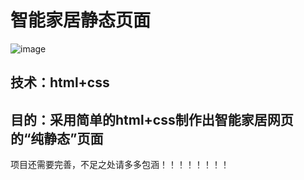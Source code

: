 # 智能家居静态页面

![image]()

## 技术：html+css
## 目的：采用简单的html+css制作出智能家居网页的“纯静态”页面

项目还需要完善，不足之处请多多包涵！！！！！！！！
